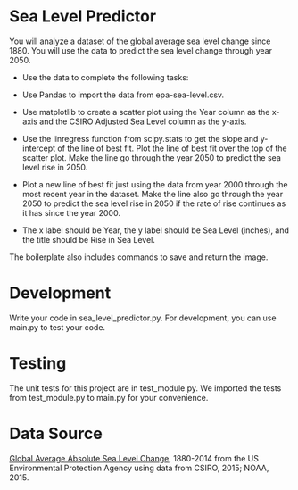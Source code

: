 # Sea Level Predictor

You will analyze a dataset of the global average sea level change since 1880. You will use the data to predict the sea level change through year 2050.

+ Use the data to complete the following tasks:

+ Use Pandas to import the data from epa-sea-level.csv.
+ Use matplotlib to create a scatter plot using the Year column as the x-axis and the CSIRO Adjusted Sea Level column as the y-axis.
+ Use the linregress function from scipy.stats to get the slope and y-intercept of the line of best fit. Plot the line of best fit over the top of the scatter plot. Make the line go through the year 2050 to predict the sea level rise in 2050.
+ Plot a new line of best fit just using the data from year 2000 through the most recent year in the dataset. Make the line also go through the year 2050 to predict the sea level rise in 2050 if the rate of rise continues as it has since the year 2000.
+ The x label should be Year, the y label should be Sea Level (inches), and the title should be Rise in Sea Level.

The boilerplate also includes commands to save and return the image.
# Development

Write your code in sea_level_predictor.py. For development, you can use main.py to test your code.
# Testing

The unit tests for this project are in test_module.py. We imported the tests from test_module.py to main.py for your convenience.

# Data Source

 [Global Average Absolute Sea Level Change](https://datahub.io/core/sea-level-rise), 1880-2014 from the US Environmental Protection Agency using data from CSIRO, 2015; NOAA, 2015.

